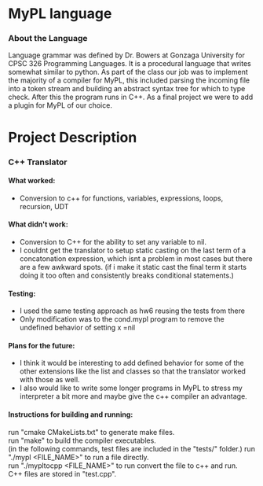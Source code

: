# MyPL language  
### About the Language  
Language grammar was defined by Dr. Bowers at Gonzaga University for CPSC 326 Programming Languages. It is a procedural language that writes somewhat similar to python. As part of the class our job was to implement the majority of a compiler for MyPL, this included parsing the incoming file into a token stream and building an abstract syntax tree for which to type check. After this the program runs in C++. As a final project we were to add a plugin for MyPL of our choice.  

# Project Description  
### C++ Translator 
#### What worked:
 * Conversion to c++ for functions, variables, expressions, loops, recursion, UDT

#### What didn't work:
* Conversion to C++ for the ability to set any variable to nil.
* I couldnt get the translator to setup static casting on the last term of a concatonation expression, which isnt a problem in most cases but there are a few awkward spots. (if i make it static cast the final term it starts doing it too often and consistently breaks conditional statements.)
  
#### Testing:
* I used the same testing approach as hw6 reusing the tests from there
* Only modification was to the cond.mypl program to remove the undefined behavior of setting x =nil

#### Plans for the future:
* I think it would be interesting to add defined behavior for some of the other 
extensions like the list and classes so that the translator worked with those as well.
* I also would like to write some longer programs in MyPL to stress my interpreter a bit more and maybe give the c++ compiler an advantage.

#### Instructions for building and running:
run "cmake CMakeLists.txt" to generate make files.  
run "make" to build the compiler executables.  
(in the following commands, test files are included in the "tests/" folder.)
run "./mypl <FILE_NAME>" to run a file directly.  
run "./mypltocpp <FILE_NAME>" to run convert the file to c++ and run.  
C++ files are stored in "test.cpp".  
